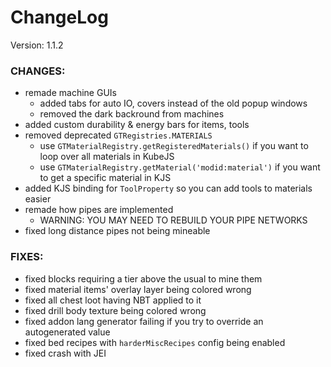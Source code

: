# ChangeLog

Version: 1.1.2

### CHANGES:
- remade machine GUIs
  - added tabs for auto IO, covers instead of the old popup windows
  - removed the dark backround from machines
- added custom durability & energy bars for items, tools
- removed deprecated `GTRegistries.MATERIALS`
  - use `GTMaterialRegistry.getRegisteredMaterials()` if you want to loop over all materials in KubeJS
  - use `GTMaterialRegistry.getMaterial('modid:material')` if you want to get a specific material in KJS
- added KJS binding for `ToolProperty` so you can add tools to materials easier
- remade how pipes are implemented
  - WARNING: YOU MAY NEED TO REBUILD YOUR PIPE NETWORKS
- fixed long distance pipes not being mineable

### FIXES:
- fixed blocks requiring a tier above the usual to mine them
- fixed material items' overlay layer being colored wrong
- fixed all chest loot having NBT applied to it
- fixed drill body texture being colored wrong
- fixed addon lang generator failing if you try to override an autogenerated value
- fixed bed recipes with `harderMiscRecipes` config being enabled
- fixed crash with JEI